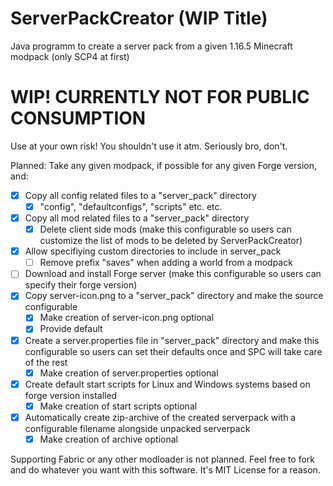 # ServerPackCreator (WIP Title)
Java programm to create a server pack from a given 1.16.5 Minecraft modpack (only SCP4 at first)

# WIP! CURRENTLY NOT FOR PUBLIC CONSUMPTION
Use at your own risk! You shouldn't use it atm.
Seriously bro, don't.

Planned:
Take any given modpack, if possible for any given Forge version, and:
- [X] Copy all config related files to a "server_pack" directory
  - [X] "config", "defaultconfigs", "scripts" etc. etc.
- [X] Copy all mod related files to a "server_pack" directory
  - [X] Delete client side mods (make this configurable so users can customize the list of mods to be deleted by ServerPackCreator)
- [X] Allow specifiying custom directories to include in server_pack
  - [ ] Remove prefix "saves" when adding a world from a modpack
- [ ] Download and install Forge server (make this configurable so users can specify their forge version)
- [X] Copy server-icon.png to a "server_pack" directory and make the source configurable
  - [X] Make creation of server-icon.png optional
  - [X] Provide default
- [X] Create a server.properties file in "server_pack" directory and make this configurable so users can set their defaults once and SPC will take care of the rest
  - [X] Make creation of server.properties optional
- [X] Create default start scripts for Linux and Windows systems based on forge version installed
  - [X] Make creation of start scripts optional
- [X] Automatically create zip-archive of the created serverpack with a configurable filename alongside unpacked serverpack
  - [X] Make creation of archive optional
    
Supporting Fabric or any other modloader is not planned. Feel free to fork and do whatever you want with this software. It's MIT License for a reason.